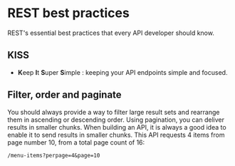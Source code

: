 # REST best practices

REST's essential best practices that every API developer should know. 

## KISS 
- **K**eep **I**t **S**uper **S**imple : keeping your API endpoints simple and focused.


## Filter, order and paginate
You should always provide a way to filter large result sets and rearrange them in ascending or descending order. Using pagination, you can deliver results in smaller chunks. 
When building an API, it is always a good idea to enable it to send results in smaller chunks. 
This API requests 4 items from page number 10, from a total page count of 16:
```
/menu-items?perpage=4&page=10
```


